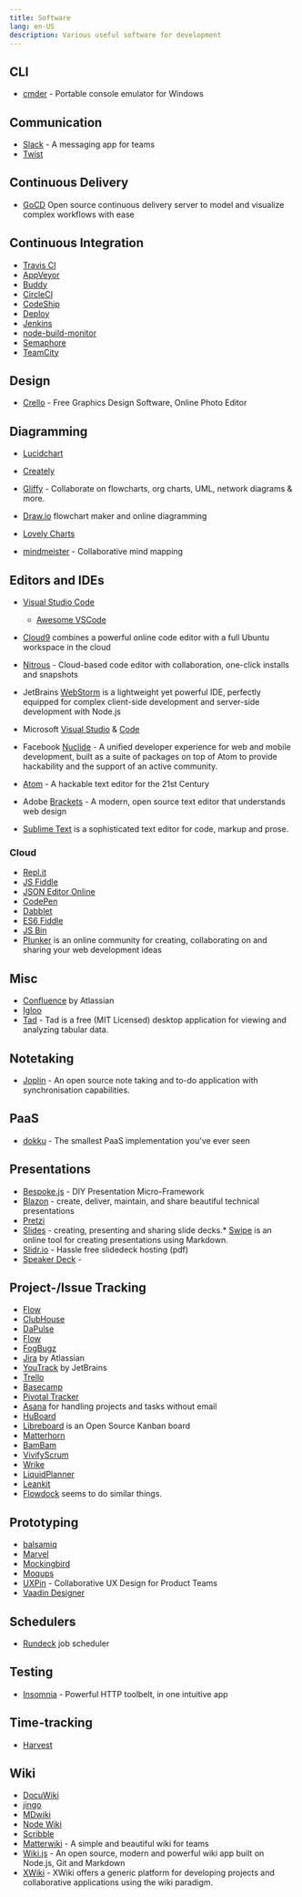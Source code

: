 ```yaml
---
title: Software
lang: en-US
description: Various useful software for development
---
```


## CLI

* [cmder](http://cmder.net/) - Portable console emulator for Windows

## Communication

* [Slack](https://slack.com/) - A messaging app for teams
* [Twist](https://twistapp.com/)

## Continuous Delivery

* [GoCD](https://www.gocd.org/) Open source continuous delivery server to model and visualize complex workflows with ease


## Continuous Integration

* [Travis CI](https://travis-ci.org/)
* [AppVeyor](https://www.appveyor.com/)
* [Buddy](https://buddy.works/)
* [CircleCI](https://circleci.com/)
* [CodeShip](https://codeship.com/)
* [Deploy](https://www.deployhq.com/)
* [Jenkins](http://jenkins-ci.org/)
* [node-build-monitor](http://marcells.github.io/node-build-monitor/)
* [Semaphore](https://semaphoreci.com/)
* [TeamCity](https://www.jetbrains.com/teamcity/)


## Design

* [Crello](https://crello.com/) - Free Graphics Design Software, Online Photo Editor

## Diagramming

* [Lucidchart](https://www.lucidchart.com/)
* [Creately](http://www.creately.com/)

* [Gliffy](https://www.gliffy.com/) - Collaborate on flowcharts, org charts, UML, network diagrams & more.
* [Draw.io](https://www.draw.io/) flowchart maker and online diagramming
* [Lovely Charts](http://www.lovelycharts.com/)
* [mindmeister](https://www.mindmeister.com/) - Collaborative mind mapping

## Editors and IDEs

* [Visual Studio Code](https://code.visualstudio.com/)
  * [Awesome VSCode](https://github.com/viatsko/awesome-vscode)
* [Cloud9](https://c9.io/) combines a powerful online code editor with a full Ubuntu workspace in the cloud
* [Nitrous](https://pro.nitrous.io/) - Cloud-based code editor with collaboration, one-click installs and snapshots
* JetBrains [WebStorm](https://www.jetbrains.com/webstorm/) is a lightweight yet powerful IDE, perfectly equipped for complex client-side development and server-side development with Node.js
* Microsoft [Visual Studio](https://www.visualstudio.com/) & [Code](https://code.visualstudio.com/)
* Facebook [Nuclide](http://nuclide.io/) - A unified developer experience for web and mobile development, built as a suite of packages on top of Atom to provide hackability and the support of an active community.
* [Atom](https://atom.io/) - A hackable text editor for the 21st Century
* Adobe [Brackets](http://brackets.io/) - A modern, open source text editor that understands web design

* [Sublime Text](http://www.sublimetext.com/) is a sophisticated text editor for code, markup and prose.

### Cloud

* [Repl.it](https://repl.it)
* [JS Fiddle](http://jsfiddle.net/)
* [JSON Editor Online](http://jsoneditoronline.org/)
* [CodePen](http://codepen.io/)
* [Dabblet](http://dabblet.com/)
* [ES6 Fiddle](http://www.es6fiddle.net/)
* [JS Bin](http://jsbin.com)
* [Plunker](http://plnkr.co/) is an online community for creating, collaborating on and sharing your web development ideas

## Misc

* [Confluence](https://www.atlassian.com/software/confluence) by Atlassian
* [Igloo](https://www.igloosoftware.com/)
* [Tad](http://tadviewer.com/) - Tad is a free (MIT Licensed) desktop application for viewing and analyzing tabular data.

## Notetaking

* [Joplin](http://joplin.cozic.net/) - An open source note taking and to-do application with synchronisation capabilities.

## PaaS

* [dokku](http://dokku.viewdocs.io/dokku/) - The smallest PaaS implementation you've ever seen

## Presentations

* [Bespoke.js](http://markdalgleish.com/projects/bespoke.js/) - DIY Presentation Micro-Framework
* [Blazon](https://presentboldly.com) - create, deliver, maintain, and share beautiful technical presentations
* [Pretzi](https://prezi.com/)
* [Slides](http://slides.com/) - creating, presenting and sharing slide decks.* [Swipe](https://www.swipe.to) is an online tool for creating presentations using Markdown.
* [Slidr.io](http://slidr.io/) - Hassle free slidedeck hosting (pdf)
* [Speaker Deck](https://speakerdeck.com/) -

## Project-/Issue Tracking

* [Flow](https://www.getflow.com/)
* [ClubHouse](https://clubhouse.io/)
* [DaPulse](https://dapulse.com/)
* [Flow](https://www.getflow.com)
* [FogBugz](https://www.fogcreek.com/fogbugz/)
* [Jira](https://www.atlassian.com/software/jira) by Atlassian
* [YouTrack](https://www.jetbrains.com/youtrack/) by JetBrains
* [Trello](https://trello.com/)
* [Basecamp](https://basecamp.com/)
* [Pivotal Tracker](http://www.pivotaltracker.com/)
* [Asana](https://app.asana.com/) for handling projects and tasks without email
* [HuBoard](https://huboard.com/)
* [Libreboard](http://libreboard.com/) is an Open Source Kanban board
* [Matterhorn](https://www.matterhorn.io/)
* [BamBam](http://www.dobambam.com/)
* [VivifyScrum](https://www.vivifyscrum.com/)
* [Wrike](https://www.wrike.com/)
* [LiquidPlanner](http://go.liquidplanner.com/plan-with-confidence/)
* [Leankit](http://leankit.com/)
* [Flowdock](https://www.flowdock.com/) seems to do similar things.

## Prototyping

* [balsamiq](https://balsamiq.com/)
* [Marvel](https://marvelapp.com/)
* [Mockingbird](https://gomockingbird.com/mockingbird/)
* [Moqups](https://app.moqups.com)
* [UXPin](https://www.uxpin.com/) - Collaborative UX Design for Product Teams
* [Vaadin Designer](https://vaadin.com/designer)

## Schedulers


* [Rundeck](http://rundeck.org/) job scheduler

## Testing

* [Insomnia](https://insomnia.rest/) - Powerful HTTP toolbelt, in one intuitive app


## Time-tracking

* [Harvest](https://www.getharvest.com/)


## Wiki

* [DocuWiki](https://www.dokuwiki.org/dokuwiki#)
* [jingo](https://github.com/claudioc/jingo)
* [MDwiki](http://dynalon.github.io/mdwiki/#!index.md)
* [Node Wiki](https://github.com/nhoss2/nodewiki)
* [Scribble](http://www.tryscribble.com/)
* [Matterwiki](http://matterwiki.com/) - A simple and beautiful wiki for teams
* [Wiki.js](https://wiki.js.org/) - An open source, modern and powerful wiki app
built on Node.js, Git and Markdown
* [XWiki](http://www.xwiki.org/xwiki/bin/view/Main/) - XWiki offers a generic platform for developing projects and collaborative applications using the wiki paradigm.


